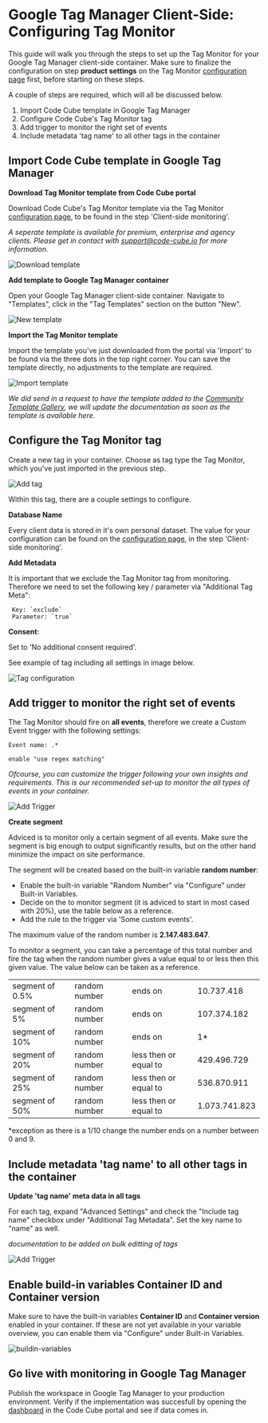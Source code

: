 # Google Tag Manager Client-Side: Configuring Tag Monitor

This guide will walk you through the steps to set up the Tag Monitor for your Google Tag Manager client-side container. Make sure to finalize the configuration on step **product settings** on the Tag Monitor [configuration page](https://portal.code-cube.io/tag_monitor_config) first, before starting on these steps.

A couple of steps are required, which will all be discussed below.

1. Import Code Cube template in Google Tag Manager
2. Configure Code Cube's Tag Monitor tag
3. Add trigger to monitor the right set of events
4. Include metadata 'tag name' to all other tags in the container

## Import Code Cube template in Google Tag Manager

**Download Tag Monitor template from Code Cube portal** 

Download Code Cube's Tag Monitor template via the Tag Monitor [configuration page](https://portal.code-cube.io/tag_monitor_config), to be found in the step 'Client-side monitoring'.

_A seperate template is available for premium, enterprise and agency clients. Please get in contact with support@code-cube.io for more information._

![Download template](../images/download-template.png)

**Add template to Google Tag Manager container** 

Open your Google Tag Manager client-side container. Navigate to "Templates", click in the "Tag Templates" section on the button "New".

![New template](../images/new-template.png)

**Import the Tag Monitor template**

Import the template you've just downloaded from the portal via 'Import' to be found via the three dots in the top right corner. You can save the template directly, no adjustments to the template are required.

![Import template](../images/import-template.png)

_We did send in a request to have the template added to the [Community Template Gallery](https://tagmanager.google.com/gallery/#/?page=1), we will update the documentation as soon as the template is available here._

## Configure the Tag Monitor tag

Create a new tag in your container. Choose as tag type the Tag Monitor, which you've just imported in the previous step.

![Add tag](../images/add-tag.png)

Within this tag, there are a couple settings to configure.

**Database Name**

Every client data is stored in it's own personal dataset. The value for your configuration can be found on the [configuration page](https://portal.code-cube.io/tag_monitor_config), in the step 'Client-side monitoring'.

**Add Metadata**

It is important that we exclude the Tag Monitor tag from monitoring. Therefore we need to set the following key / parameter via "Additional Tag Meta":

     Key: `exclude`
     Parameter: `true`

**Consent**: 

Set to 'No additional consent required'.  

See example of tag including all settings in image below.

![Tag configuration](../images/tag-configuration.png) 

## Add trigger to monitor the right set of events

The Tag Monitor should fire on **all events**, therefore we create a Custom Event trigger with the following settings:

    Event name: .*

    enable "use regex matching"

_Ofcourse, you can customize the trigger following your own insights and requirements. This is our recommended set-up to monitor the all types of events in your container._

![Add Trigger](../images/add-trigger.png)

**Create segment**

Adviced is to monitor only a certain segment of all events. Make sure the segment is big enough to output significantly results, but on the other hand minimize the impact on site performance. 

The segment will be created based on the built-in variable **random number**:

- Enable the built-in variable "Random Number" via "Configure" under Built-in Variables.
- Decide on the to monitor segment (it is adviced to start in most cased with 20%), use the table below as a reference.
- Add the rule to the trigger via 'Some custom events'.

The maximum value of the random number is **2.147.483.647**. 

To monitor a segment, you can take a percentage of this total number and fire the tag when the random number gives a value equal to or less then this given value. The value below can be taken as a reference.

|  |  |   |   |
| -------------- | -------------- | --------- | -- | 
| segment of 0.5% | random number    | ends on   | 10.737.418
| segment of 5% | random number    | ends on   | 107.374.182
| segment of 10% | random number    | ends on   | 1*  
| segment of 20% | random number    | less then or equal to  | 429.496.729
| segment of 25% | random number    | less then or equal to  | 536.870.911
| segment of 50% | random number    | less then or equal to  | 1.073.741.823

*exception as there is a 1/10 change the number ends on a number between 0 and 9.

## Include metadata 'tag name' to all other tags in the container

**Update 'tag name' meta data in all tags**

For each tag, expand "Advanced Settings" and check the "Include tag name" checkbox under "Additional Tag Metadata". Set the key name to "name" as well.

_documentation to be added on bulk editting of tags_

![Add Trigger](../images/add-metadata.png)

## Enable build-in variables Container ID and Container version
Make sure to have the built-in variables **Container ID** and **Container version** enabled in your container. If these are not yet available in your variable overview, you can enable them via "Configure" under Built-in Variables.

![buildin-variables](../images/buildin-variables.png)

## Go live with monitoring in Google Tag Manager
Publish the workspace in Google Tag Manager to your production environment. Verify if the implementation was succesfull by opening the [dashboard](https://portal.code-cube.io/tag_monitor_dashboard) in the Code Cube portal and see if data comes in.
